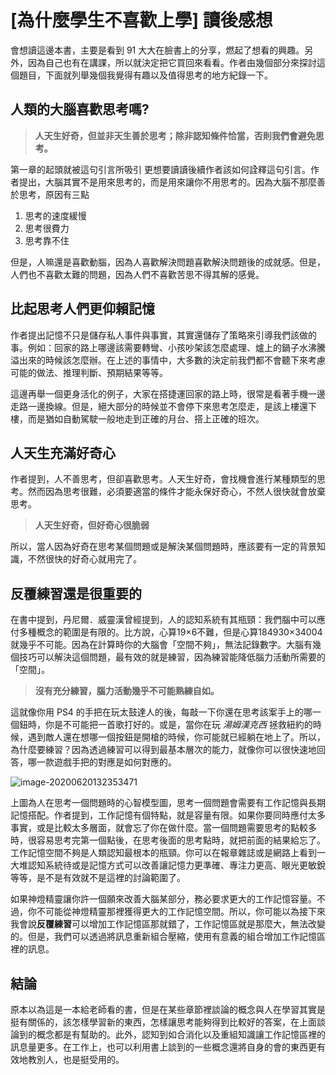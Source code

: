 # [為什麼學生不喜歡上學] 讀後感想

會想讀這邊本書，主要是看到 91 大大在臉書上的分享，燃起了想看的興趣。另外，因為自己也有在講課，所以就決定把它買回來看看。作者由幾個部分來探討這個題目，下面就列舉幾個我覺得有趣以及值得思考的地方紀錄一下。



## 人類的大腦喜歡思考嗎?

> ​	**人天生好奇，但並非天生善於思考；除非認知條件恰當，否則我們會避免思考。**
>

第一章的起頭就被這句引言所吸引 更想要讀讀後續作者該如何詮釋這句引言。作者提出，大腦其實不是用來思考的，而是用來讓你不用思考的。因為大腦不那麼善於思考，原因有三點

1. 思考的速度緩慢
2. 思考很費力
3. 思考靠不住

但是，人嘛還是喜歡動腦，因為人喜歡解決問題喜歡解決問題後的成就感。但是，人們也不喜歡太難的問題，因為人們不喜歡苦思不得其解的感覺。

## 比起思考人們更仰賴記憶

作者提出記憶不只是儲存私人事件與事實，其實還儲存了策略來引導我們該做的事。例如：回家的路上哪邊該需要轉彎、小孩吵架該怎麼處理、爐上的鍋子水沸騰溢出來的時候該怎麼辦。在上述的事情中，大多數的決定前我們都不會聽下來考慮可能的做法、推理判斷、預期結果等等。

這邊再舉一個更身活化的例子，大家在搭捷運回家的路上時，很常是看著手機一邊走路一邊換線。但是，絕大部分的時候並不會停下來思考怎麼走，是該上樓還下樓，而是猶如自動駕駛一般地走到正確的月台、搭上正確的班次。

## 人天生充滿好奇心

作者提到，人不善思考，但卻喜歡思考。人天生好奇，會找機會進行某種類型的思考。然而因為思考很難，必須要適當的條件才能永保好奇心，不然人很快就會放棄思考。

> **人天生好奇，但好奇心很脆弱**

所以，當人因為好奇在思考某個問題或是解決某個問題時，應該要有一定的背景知識，不然很快的好奇心就用完了。

## 反覆練習還是很重要的

在書中提到，丹尼爾．威靈漢曾經提到，人的認知系統有其瓶頸：我們腦中可以應付多種概念的範圍是有限的。比方說，心算19×6不難，但是心算184930×34004就幾乎不可能。因為在計算時你的大腦會「空間不夠」，無法記錄數字。大腦有幾個技巧可以解決這個問題，最有效的就是練習，因為練習能降低腦力活動所需要的「空間」。

> **沒有充分練習，腦力活動幾乎不可能熟練自如。**

這就像你用 PS4 的手把在玩太鼓達人的後，每敲一下你還在思考該案手上的哪一個鈕時，你是不可能把一首歌打好的。或是，當你在玩 *湯姆漢克西* 拯救紐約的時候，遇到敵人還在想哪一個按鈕是開槍的時候，你可能就已經躺在地上了。所以，為什麼要練習？因為透過練習可以得到最基本層次的能力，就像你可以很快速地回答，哪一款遊戲手把的對應是如何對應的。

![image-20200620132353471](https://dotblogsfile.blob.core.windows.net/user/jamis/7d0b4c9a-313b-4ff7-ad0a-94ed2b9691a8/1592630752.png)

上圖為人在思考一個問題時的心智模型圖，思考一個問題會需要有工作記憶與長期記憶搭配。作者提到，工作記憶有個特點，就是容量有限。如果你要同時應付太多事實，或是比較太多層面，就會忘了你在做什麼。當一個問題需要思考的點較多時，很容易思考完第一個點後，在思考後面的思考點時，就把前面的結果給忘了。工作記憶空間不夠是人類認知最根本的瓶頸。你可以在報章雜誌或是網路上看到一大堆認知系統待或是記憶方式可以改善讓記憶力更準確、專注力更高、眼光更敏銳等等，是不是有效就不是這裡的討論範圍了。

如果神燈精靈讓你許一個願來改善大腦某部分，務必要求更大的工作記憶容量。不過，你不可能從神燈精靈那裡獲得更大的工作記憶空間。所以，你可能以為接下來我會說**反覆練習**可以增加工作記憶區那就錯了，工作記憶區就是那麼大，無法改變的。但是，我們可以透過將訊息重新組合壓縮，使用有意義的組合增加工作記憶區裡的訊息。 

## 結論

原本以為這是一本給老師看的書，但是在某些章節裡談論的概念與人在學習其實是挺有關係的，該怎樣學習新的東西，怎樣讓思考能夠得到比較好的答案，在上面談論到的概念都是有幫助的。此外，認知到如合消化以及重組知識讓工作記憶區裡的訊息量更多。在工作上，也可以利用書上談到的一些概念還將自身的會的東西更有效地教別人，也是挺受用的。